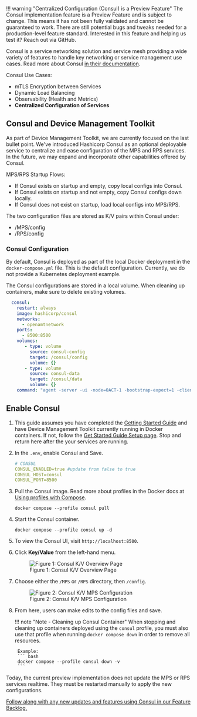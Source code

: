 
!!! warning "Centralized Configuration (Consul) is a Preview Feature"
    The Consul implementation feature is a Preview Feature and is subject to change. This means it has not been fully validated and cannot be guaranteed to work. There are still potential bugs and tweaks needed for a production-level feature standard. Interested in this feature and helping us test it? Reach out via GitHub.

Consul is a service networking solution and service mesh providing a wide variety of features to handle key networking or service management use cases. Read more about Consul [in their documentation](https://developer.hashicorp.com/consul).

Consul Use Cases:

- mTLS Encryption between Services
- Dynamic Load Balancing
- Observability (Health and Metrics)
- **Centralized Configuration of Services**

## Consul and Device Management Toolkit

As part of Device Management Toolkit, we are currently focused on the last bullet point. We've introduced Hashicorp Consul as an optional deployable service to centralize and ease configuration of the MPS and RPS services. In the future, we may expand and incorporate other capabilities offered by Consul.

MPS/RPS Startup Flows:

- If Consul exists on startup and empty, copy local configs into Consul.
- If Consul exists on startup and not empty, copy Consul configs down locally.
- If Consul does not exist on startup, load local configs into MPS/RPS.

The two configuration files are stored as K/V pairs within Consul under:

- /MPS/config
- /RPS/config

### Consul Configuration

By default, Consul is deployed as part of the local Docker deployment in the `docker-compose.yml` file.  This is the default configuration. Currently, we do not provide a Kubernetes deployment example.

The Consul configurations are stored in a local volume. When cleaning up containers, make sure to delete existing volumes.

``` yaml
  consul:
    restart: always
    image: hashicorp/consul
    networks:
      - openamtnetwork
    ports: 
      - 8500:8500
    volumes: 
       - type: volume 
         source: consul-config 
         target: /consul/config 
         volume: {} 
       - type: volume 
         source: consul-data 
         target: /consul/data 
         volume: {}    
    command: "agent -server -ui -node=OACT-1 -bootstrap-expect=1 -client=0.0.0.0"
```

## Enable Consul

1. This guide assumes you have completed the [Getting Started Guide](../GetStarted/Cloud/setup.md) and have Device Management Toolkit currently running in Docker containers.  If not, follow the [Get Started Guide Setup page](../GetStarted/Cloud/setup.md). Stop and return here after the your services are running.

2. In the `.env`, enable Consul and Save.

    ``` yaml
    # CONSUL
    CONSUL_ENABLED=true #update from false to true
    CONSUL_HOST=consul
    CONSUL_PORT=8500
    ```

3. Pull the Consul image. Read more about profiles in the Docker docs at [Using profiles with Compose](https://docs.docker.com/compose/profiles/).

    ```
    docker compose --profile consul pull
    ```

4.  Start the Consul container.
    
    ```
    docker compose --profile consul up -d
    ```

5. To view the Consul UI, visit `http://localhost:8500`.

6. Click **Key/Value** from the left-hand menu.

    <figure class="figure-image">
    <img src="..\..\assets\images\Consul_KV_Overview.png" alt="Figure 1: Consul K/V Overview Page">
    <figcaption>Figure 1: Consul K/V Overview Page</figcaption>
    </figure>

7. Choose either the `/MPS` or `/RPS` directory, then `/config`.

    <figure class="figure-image">
    <img src="..\..\assets\images\Consul_KV_MPS.png" alt="Figure 2: Consul K/V MPS Configuration">
    <figcaption>Figure 2: Consul K/V MPS Configuration</figcaption>
    </figure>

8. From here, users can make edits to the config files and save.

    !!! note "Note - Cleaning up Consul Container"
        When stopping and cleaning up containers deployed using the `consul` profile, you must also use that profile when running `docker compose down` in order to remove all resources.

        Example:
        ``` bash
        docker compose --profile consul down -v
        ```

Today, the current preview implementation does not update the MPS or RPS services realtime. They must be restarted manually to apply the new configurations.  

[Follow along with any new updates and features using Consul in our Feature Backlog.](https://github.com/orgs/device-managment-toolkit/projects/10)

<br>